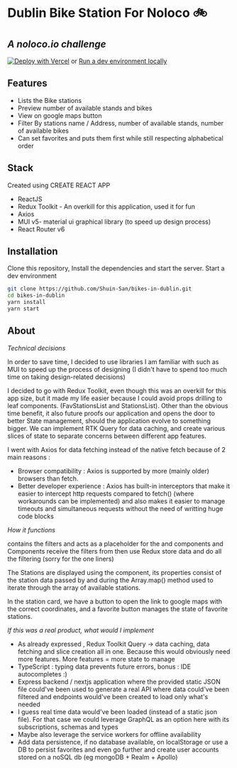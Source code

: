 # Dublin Bike Station For Noloco 🚲

## _A noloco.io challenge_

[![Deploy with Vercel](https://vercel.com/button)](https://vercel.com/new/project?template=https://github.com/Shuin-San/bikes-in-dublin)
or
[Run a dev environment locally](#Installation)

## Features

- Lists the Bike stations
- Preview number of available stands and bikes
- View on google maps button
- Filter By stations name / Address, number of available stands, number of available bikes
- Can set favorites and puts them first while still respecting alphabetical order

## Stack

Created using CREATE REACT APP

- ReactJS
- Redux Toolkit - An overkill for this application, used it for fun
- Axios
- MUI v5- material ui graphical library (to speed up design process)
- React Router v6

## Installation

Clone this repository,
Install the dependencies and start the server.
Start a dev environment

```sh
git clone https://github.com/Shuin-San/bikes-in-dublin.git
cd bikes-in-dublin
yarn install
yarn start
```

## About

_Technical decisions_

In order to save time, I decided to use libraries I am familiar with such as MUI to speed up the process of designing (I didn't have to spend too much time on taking design-related decisions)

I decided to go with Redux Toolkit, even though this was an overkill for this app size, but it made my life easier because I could avoid props drilling to leaf components. (FavStationsList and StationsList). Other than the obvious time benefit, it also future proofs our application and opens the door to better State management, should the application evolve to something bigger. We can implement RTK Query for data caching, and create various slices of state to separate concerns between different app features.

I went with Axios for data fetching instead of the native fetch because of 2 main reasons :

- Browser compatibility : Axios is supported by more (mainly older) browsers than fetch.
- Better developer experience : Axios has built-in interceptors that make it easier to intercept http requests compared to fetch() (where workarounds can be implemented) and also makes it easier to manage timeouts and simultaneous requests without the need of writting huge code blocks

_How it functions_

<Stations> contains the filters and acts as a placeholder for the <FavStations> and <StationsList> components
<FavStations> and <StationsList> Components receive the filters from <Stations> then use Redux store data and do all the filtering (sorry for the one liners)

The Stations are displayed using the <StationCard> component, its properties consist of the station data passed by <FavStations> and <StationsList> during the Array.map() method used to iterate through the array of available stations.

In the station card, we have a button to open the link to google maps with the correct coordinates, and a favorite button manages the state of favorite stations.

_If this was a real product, what would I implement_

- As already expressed , Redux Toolkit Query -> data caching, data fetching and slice creation all in one. Because this would obviously need more features. More features = more state to manage
- TypeScript : typing data prevents future errors, bonus : IDE autocompletes :)
- Express backend / nextjs application where the provided static JSON file could've been used to generate a real API where data could've been filtered and endpoints would've been created to load only what's needed
- I guess real time data would've been loaded (instead of a static json file). For that case we could leverage GraphQL as an option here with its subscriptions, schemas and types
- Maybe also leverage the service workers for offline availability
- Add data persistence, if no database available, on localStorage or use a DB to persist favorites and even go further and create user accounts stored on a noSQL db (eg mongoDB + Realm + Apollo)
